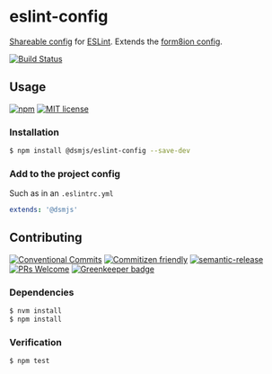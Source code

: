 # eslint-config

[Shareable config](https://eslint.org/docs/developer-guide/shareable-configs)
for [ESLint](https://eslint.org). Extends the [form8ion config](https://github.com/form8ion/eslint-config).

<!-- status badges -->
[![Build Status][ci-badge]][ci-link]

## Usage

<!-- consumer badges -->
[![npm][npm-badge]][npm-link]
[![MIT license][license-badge]][license-link]

### Installation

```sh
$ npm install @dsmjs/eslint-config --save-dev
```

### Add to the project config

Such as in an `.eslintrc.yml`

```yml
extends: '@dsmjs'
```

## Contributing

<!-- contribution badges -->
[![Conventional Commits][commit-convention-badge]][commit-convention-link]
[![Commitizen friendly][commitizen-badge]][commitizen-link]
[![semantic-release][semantic-release-badge]][semantic-release-link]
[![PRs Welcome][PRs-badge]][PRs-link]
[![Greenkeeper badge](https://badges.greenkeeper.io/dsmjs/eslint-config.svg)](https://greenkeeper.io/)

### Dependencies

```sh
$ nvm install
$ npm install
```

### Verification

```sh
$ npm test
```

[npm-link]: https://www.npmjs.com/package/@dsmjs/eslint-config
[npm-badge]: https://img.shields.io/npm/v/@dsmjs/eslint-config.svg
[license-link]: LICENSE
[license-badge]: https://img.shields.io/github/license/dsmjs/eslint-config.svg
[ci-link]: https://travis-ci.com/dsmjs/eslint-config
[ci-badge]: https://img.shields.io/travis/com/dsmjs/eslint-config/master.svg
[commit-convention-link]: https://conventionalcommits.org
[commit-convention-badge]: https://img.shields.io/badge/Conventional%20Commits-1.0.0-yellow.svg
[commitizen-link]: http://commitizen.github.io/cz-cli/
[commitizen-badge]: https://img.shields.io/badge/commitizen-friendly-brightgreen.svg
[semantic-release-link]: https://github.com/semantic-release/semantic-release
[semantic-release-badge]: https://img.shields.io/badge/%20%20%F0%9F%93%A6%F0%9F%9A%80-semantic--release-e10079.svg
[PRs-link]: http://makeapullrequest.com
[PRs-badge]: https://img.shields.io/badge/PRs-welcome-brightgreen.svg
